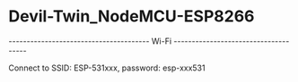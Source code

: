 # Devil-Twin_NodeMCU-ESP8266

--------------------------------------- Wi-Fi -------------------------------------

Connect to SSID: ESP-531xxx, password: esp-xxx531
